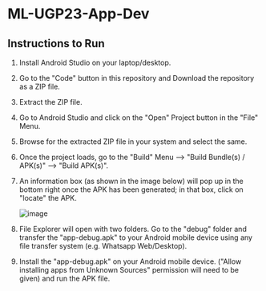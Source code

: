# ML-UGP23-App-Dev
## Instructions to Run
1. Install Android Studio on your laptop/desktop.
2. Go to the "Code" button in this repository and Download the repository as a ZIP file.
3. Extract the ZIP file.
4. Go to Android Studio and click on the "Open" Project button in the "File" Menu.
5. Browse for the extracted ZIP file in your system and select the same.
6. Once the project loads, go to the "Build" Menu --> "Build Bundle(s) / APK(s)" --> "Build APK(s)".
7. An information box (as shown in the image below) will pop up in the bottom right once the APK has been generated; in that box, click on "locate" the APK.

   ![image](https://github.com/harshulmidha/ML-UGP23-App-Dev/assets/80706057/ba85a8f1-3fdd-4abf-ad39-6580a92129a3)
9. File Explorer will open with two folders. Go to the "debug" folder and transfer the "app-debug.apk" to your Android mobile device using any file transfer system (e.g. Whatsapp Web/Desktop).
10. Install the "app-debug.apk" on your Android mobile device. ("Allow installing apps from Unknown Sources" permission will need to be given) and run the APK file. 
